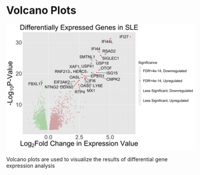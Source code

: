 # Volcano Plots
![volcano plot](./Images/VolcanoPlot.png)


Volcano plots are used to visualize the results of differential gene expression analysis

